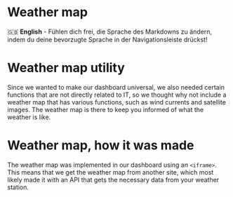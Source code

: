 # Weather map

🇬🇧 **English** - Fühlen dich frei, die Sprache des Markdowns zu ändern, indem du deine bevorzugte Sprache in der Navigationsleiste drückst!

# Weather map utility

Since we wanted to make our dashboard universal, we also needed certain
functions that are not directly related to IT, so we thought why not include a
weather map that has various functions, such as wind currents and satellite
images. The weather map is there to keep you informed of what the weather is
like.

# Weather map, how it was made

The weather map was implemented in our dashboard using an `<iframe>`. This means
that we get the weather map from another site, which most likely made it with an
API that gets the necessary data from your weather station.
